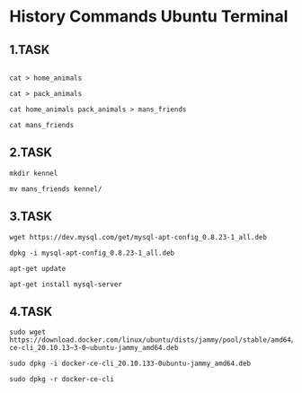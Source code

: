 # History Commands Ubuntu Terminal

## 1.TASK

```sudo su

cat > home_animals

cat > pack_animals

cat home_animals pack_animals > mans_friends

cat mans_friends
```

## 2.TASK
```
mkdir kennel

mv mans_friends kennel/
```

## 3.TASK
```
wget https://dev.mysql.com/get/mysql-apt-config_0.8.23-1_all.deb

dpkg -i mysql-apt-config_0.8.23-1_all.deb

apt-get update

apt-get install mysql-server
```

## 4.TASK
```
sudo wget https://download.docker.com/linux/ubuntu/dists/jammy/pool/stable/amd64/docker-ce-cli_20.10.13~3-0~ubuntu-jammy_amd64.deb

sudo dpkg -i docker-ce-cli_20.10.133-0ubuntu-jammy_amd64.deb

sudo dpkg -r docker-ce-cli

```
